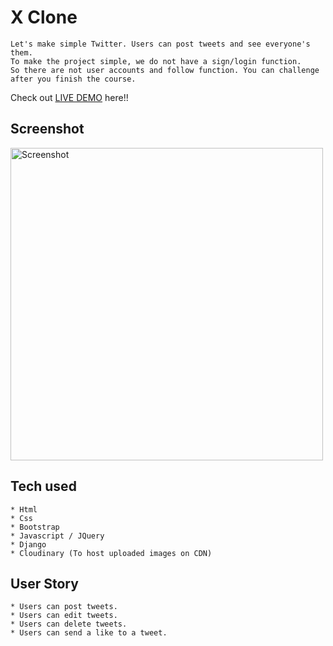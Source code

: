 # X Clone
```
Let's make simple Twitter. Users can post tweets and see everyone's them.
To make the project simple, we do not have a sign/login function.
So there are not user accounts and follow function. You can challenge after you finish the course.
```

Check out [LIVE DEMO](https://x-clone-71qt.onrender.com/) here!!


## Screenshot

<img src="https://github.com/Karthi905968/X-Clone/assets/144101745/fc9dc56d-73e6-4a23-937f-f7004f2f72d3" alt="Screenshot" width="500"/>





## Tech used
```
* Html
* Css
* Bootstrap
* Javascript / JQuery
* Django
* Cloudinary (To host uploaded images on CDN)
```

## User Story
```
* Users can post tweets.
* Users can edit tweets.
* Users can delete tweets.
* Users can send a like to a tweet.
```
